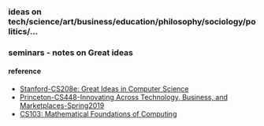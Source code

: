 ### ideas on tech/science/art/business/education/philosophy/sociology/politics/...


### seminars - notes on  Great ideas 

#### reference 
* [Stanford-CS208e: Great Ideas in Computer Science](https://web.stanford.edu/class/cs208e/cgi-bin/main.cgi/schedule/) 
* [Princeton-CS448-Innovating Across Technology, Business, and Marketplaces-Spring2019](https://www.cs.princeton.edu/courses/archive/spring19/cos448/schedule.html) 
* [CS103: Mathematical Foundations of Computing](http://web.stanford.edu/class/cs103//handouts/overview.html) 